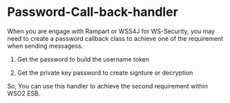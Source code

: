 # Password-Call-back-handler

When you are engage with Rampart or WSS4J for WS-Security,  you may need to create a password callback class to achieve one of the requirement when sending messagess.

1. Get the password to build the username token 

2. Get the private key password to create signture or decryption

So, You can use this handler to achieve the  second requirement within WSO2 ESB.
